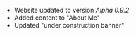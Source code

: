 - Website updated to version _Alpha 0.9.2_
- Added content to "About Me"
- Updated "under construction banner"